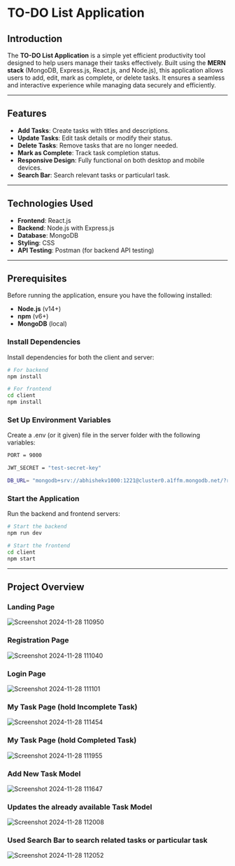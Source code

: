 # TO-DO List Application

## Introduction
The **TO-DO List Application** is a simple yet efficient productivity tool designed to help users manage their tasks effectively. Built using the **MERN stack** (MongoDB, Express.js, React.js, and Node.js), this application allows users to add, edit, mark as complete, or delete tasks. It ensures a seamless and interactive experience while managing data securely and efficiently.

---

## Features
- **Add Tasks**: Create tasks with titles and descriptions.
- **Update Tasks**: Edit task details or modify their status.
- **Delete Tasks**: Remove tasks that are no longer needed.
- **Mark as Complete**: Track task completion status.
- **Responsive Design**: Fully functional on both desktop and mobile devices.
- **Search Bar**: Search relevant tasks or particularl task.

---

## Technologies Used
- **Frontend**: React.js
- **Backend**: Node.js with Express.js
- **Database**: MongoDB
- **Styling**: CSS 
- **API Testing**: Postman (for backend API testing)

---

## Prerequisites
Before running the application, ensure you have the following installed:
- **Node.js** (v14+)
- **npm** (v6+)
- **MongoDB** (local)


### Install Dependencies
Install dependencies for both the client and server:
```bash
# For backend
npm install

# For frontend
cd client
npm install
```
### Set Up Environment Variables
Create a .env (or it given) file in the server folder with the following variables:
```bash
PORT = 9000

JWT_SECRET = "test-secret-key"

DB_URL= "mongodb+srv://abhishekv1000:1221@cluster0.a1ffm.mongodb.net/?retryWrites=true&w=majority&appName=Cluster0"
```
### Start the Application
Run the backend and frontend servers:
```bash
# Start the backend
npm run dev 

# Start the frontend
cd client
npm start
```

---

## Project Overview

### Landing Page
![Screenshot 2024-11-28 110950](https://github.com/user-attachments/assets/74808788-7c89-4383-b9e8-3da2ca36e6e6)

### Registration Page 
![Screenshot 2024-11-28 111040](https://github.com/user-attachments/assets/bce250eb-6b92-4188-90eb-603edc051858)

### Login Page
![Screenshot 2024-11-28 111101](https://github.com/user-attachments/assets/a3f5f12b-fd9d-4c4f-8356-3dc71a334a9d)

### My Task Page (hold Incomplete Task)
![Screenshot 2024-11-28 111454](https://github.com/user-attachments/assets/302e7998-d2ff-4cb7-b8ba-638f8ba2ac4c)

### My Task Page (hold Completed Task)
![Screenshot 2024-11-28 111955](https://github.com/user-attachments/assets/0340183d-ee4a-49b2-8f6d-68a3b3e403b3)

### Add New Task Model
![Screenshot 2024-11-28 111647](https://github.com/user-attachments/assets/5d6fa6c1-94ec-4e62-a824-73680fdfd08a)

### Updates the already available Task Model
![Screenshot 2024-11-28 112008](https://github.com/user-attachments/assets/923440aa-633a-4b93-af9b-777fc30dde42)

### Used Search Bar to search related tasks or particular task
![Screenshot 2024-11-28 112052](https://github.com/user-attachments/assets/abc768ca-35b3-4d85-bef2-bc2e46ce03f2)


